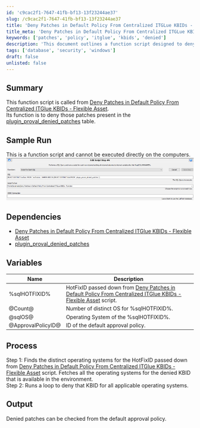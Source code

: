 ```yaml
---
id: 'c9cac2f1-7647-41fb-bf13-13f23244ae37'
slug: /c9cac2f1-7647-41fb-bf13-13f23244ae37
title: 'Deny Patches in Default Policy From Centralized ITGLue KBIDs - Function'
title_meta: 'Deny Patches in Default Policy From Centralized ITGLue KBIDs - Function'
keywords: ['patches', 'policy', 'itglue', 'kbids', 'denied']
description: 'This document outlines a function script designed to deny specific patches present in the plugin_proval_denied_patches table, as referenced in the Deny Patches in Default Policy From Centralized ITGlue KBIDs - Flexible Asset. It details the process, variables, and dependencies involved in executing this function effectively.'
tags: ['database', 'security', 'windows']
draft: false
unlisted: false
---
```


## Summary

This function script is called from [Deny Patches in Default Policy From Centralized ITGlue KBIDs - Flexible Asset](https://proval.itglue.com/5078775/docs/9563142).  
Its function is to deny those patches present in the [plugin_proval_denied_patches](<../tables/plugin_proval_denied_patches.md>) table.

## Sample Run

This is a function script and cannot be executed directly on the computers.  
![Sample Run Image](<../../../static/img/Deny-Patches-in-Default-Policy-From-Centralized-ITGLue-KBIDs---Function/image_1.png>)

## Dependencies

- [Deny Patches in Default Policy From Centralized ITGlue KBIDs - Flexible Asset](https://proval.itglue.com/5078775/docs/9563142)
- [plugin_proval_denied_patches](<../tables/plugin_proval_denied_patches.md>)

## Variables

| Name               | Description                                                                                                         |
|--------------------|---------------------------------------------------------------------------------------------------------------------|
| %sqlHOTFIXID%      | HotFixID passed down from [Deny Patches in Default Policy From Centralized ITGlue KBIDs - Flexible Asset](https://proval.itglue.com/5078775/docs/9563142) script. |
| @Count@            | Number of distinct OS for %sqlHOTFIXID%.                                                                          |
| @sqlOS@            | Operating System of the %sqlHOTFIXID%.                                                                            |
| @ApprovalPolicyID@ | ID of the default approval policy.                                                                                 |

## Process

Step 1: Finds the distinct operating systems for the HotFixID passed down from [Deny Patches in Default Policy From Centralized ITGlue KBIDs - Flexible Asset](https://proval.itglue.com/5078775/docs/9563142) script. Fetches all the operating systems for the denied KBID that is available in the environment.  
Step 2: Runs a loop to deny that KBID for all applicable operating systems.

## Output

Denied patches can be checked from the default approval policy.


